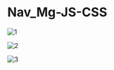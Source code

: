 ﻿# Nav_Mg-JS-CSS

![1](https://github.com/gustavocarvalho-ra/Nav_Mg-JS-CSS/assets/137126878/9042a97a-87f3-475a-8611-cf3119af1119)


![2](https://github.com/gustavocarvalho-ra/Nav_Mg-JS-CSS/assets/137126878/5e8984e2-a916-4793-9b90-db0b0df3ce3a)


![3](https://github.com/gustavocarvalho-ra/Nav_Mg-JS-CSS/assets/137126878/978783d6-438a-4d25-a19c-05fae405eabc)

